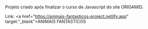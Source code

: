Projeto criado após finalizar o curso de Javascript do site ORIGAMID.

Link:  <a href="https://animais-fantasticos-project.netlify.app" target:"_blank">ANIMAIS FANTÁSTICOS<a/>
